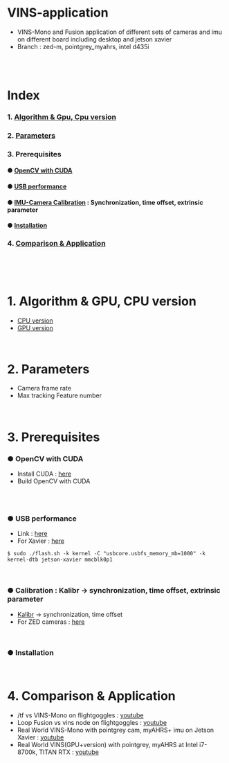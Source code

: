 # VINS-application
+ VINS-Mono and Fusion application of different sets of cameras and imu on different board including desktop and jetson xavier
+ Branch : zed-m, pointgrey_myahrs, intel d435i
<br>
<br>

# Index
### 1. [Algorithm & Gpu, Cpu version](#1-algorithm--gpu-cpu-version-1)
### 2. [Parameters](#2-parameters-1)
### 3. Prerequisites
#### ● [OpenCV with CUDA](#-opencv-with-cuda-1)
#### ● [USB performance](#-usb-performance-1)
#### ● [IMU-Camera Calibration](#-calibration--kalibr---synchronization-time-offset-1) : Synchronization, time offset, extrinsic parameter
#### ● [Installation](#-installation-1)
### 4. [Comparison & Application](#4-comparison--application-1)

<br><br><br>

# 1. Algorithm & GPU, CPU version
+ [CPU version](https://github.com/HKUST-Aerial-Robotics/VINS-Fusion)
+ [GPU version](https://github.com/pjrambo/VINS-Fusion-gpu)
<br>

# 2. Parameters
+ Camera frame rate
+ Max tracking Feature number

<br>

# 3. Prerequisites
### ● OpenCV with CUDA
+ Install CUDA : [here](https://askubuntu.com/questions/799184/how-can-i-install-cuda-on-ubuntu-16-04)
+ Build OpenCV with CUDA 
~~~shell
~~~
<br>

### ● USB performance
  + Link : [here](https://github.com/KumarRobotics/flea3#optimizing-usb-performance-under-linux)
  + For Xavier : [here](https://devtalk.nvidia.com/default/topic/1049581/jetson-agx-xavier/change-usbcore-usbfs_memory_mb/)
  ~~~shell
  $ sudo ./flash.sh -k kernel -C "usbcore.usbfs_memory_mb=1000" -k kernel-dtb jetson-xavier mmcblk0p1
  ~~~
<br>

### ● Calibration : Kalibr -> synchronization, time offset, extrinsic parameter
+ [Kalibr](https://github.com/ethz-asl/kalibr) -> synchronization, time offset <br>
+ For ZED cameras : [here](https://support.stereolabs.com/hc/en-us/articles/360012749113-How-can-I-use-Kalibr-with-the-ZED-Mini-camera-in-ROS-)

<br>

### ● Installation
<br>

# 4. Comparison & Application
+ /tf vs VINS-Mono on flightgoggles : [youtube](https://youtu.be/U4TJ7ZyfWD8)
+ Loop Fusion vs vins node on flightgoggles : [youtube](https://youtu.be/cvhI_1XQQt4)
+ Real World VINS-Mono with pointgrey cam, myAHRS+ imu on Jetson Xavier : [youtube](https://youtu.be/4qJYoND9OYk)
+ Real World VINS(GPU+version) with pointgrey, myAHRS at Intel i7-8700k, TITAN RTX : [youtube](https://youtu.be/UEZMZMFFhYs)
<br>
